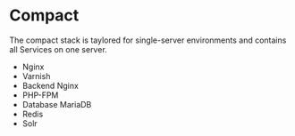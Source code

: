 # Compact

The compact stack is taylored for single-server environments and contains all Services on one server.

* Nginx  
* Varnish  
* Backend Nginx
* PHP-FPM
* Database MariaDB
* Redis
* Solr
